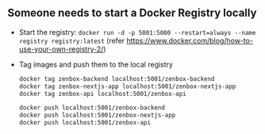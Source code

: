 ## Someone needs to start a Docker Registry locally

- Start the registry: `docker run -d -p 5001:5000 --restart=always --name registry registry:latest` (refer https://www.docker.com/blog/how-to-use-your-own-registry-2/)
- Tag images and push them to the local registry

  ```sh
  docker tag zenbox-backend localhost:5001/zenbox-backend
  docker tag zenbox-nextjs-app localhost:5001/zenbox-nextjs-app
  docker tag zenbox-api localhost:5001/zenbox-api
  ```

  ```sh
  docker push localhost:5001/zenbox-backend
  docker push localhost:5001/zenbox-nextjs-app
  docker push localhost:5001/zenbox-api
  ```
